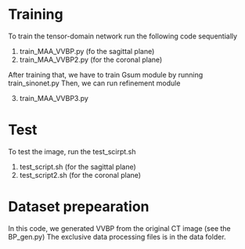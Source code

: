 # Training
 To train the tensor-domain network run the following code sequentially

 1. train_MAA_VVBP.py (fo the sagittal plane)
 2. train_MAA_VVBP2.py (for the coronal plane)

 After training that, we have to train Gsum module by running train_sinonet.py
 Then, we can run refinement module
 
 3. train_MAA_VVBP3.py

 # Test
  To test the image, run the test_scirpt.sh
  1. test_script.sh (for the sagittal plane)
  2. test_script2.sh (for the coronal plane)

 # Dataset prepearation
 In this code, we generated VVBP from the original CT image (see the BP_gen.py)
 The exclusive data processing files is in the data folder.
